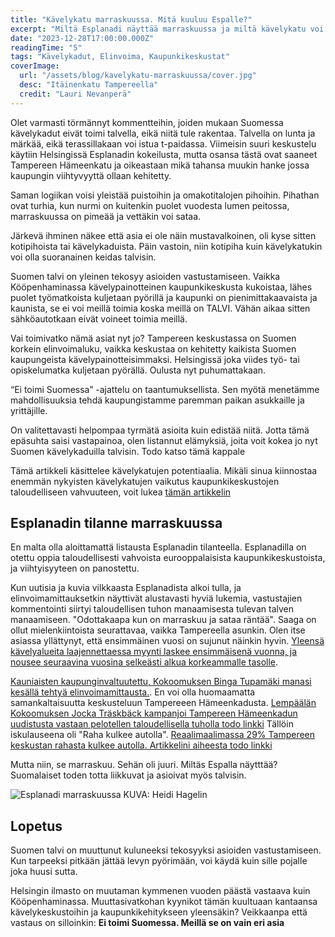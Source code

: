 ```yaml
---
title: "Kävelykatu marraskuussa. Mitä kuuluu Espalle?"
excerpt: "Miltä Esplanadi näyttää marraskuussa ja miltä kävelykatu voi parhaimmillaan talvella näyttää?"
date: "2023-12-28T17:00:00.000Z"
readingTime: "5"
tags: "Kävelykadut, Elinvoima, Kaupunkikeskustat"
coverImage:
  url: "/assets/blog/kavelykatu-marraskuussa/cover.jpg"
  desc: "Itäinenkatu Tampereella"
  credit: "Lauri Nevanperä"
---
```


Olet varmasti törmännyt kommentteihin, joiden mukaan Suomessa kävelykadut eivät toimi talvella, eikä niitä tule rakentaa. Talvella on lunta ja märkää, eikä terassillakaan voi istua t-paidassa. Viimeisin suuri keskustelu käytiin Helsingissä Esplanadin kokeilusta, mutta osansa tästä ovat saaneet Tampereen Hämeenkatu ja oikeastaan mikä tahansa muukin hanke jossa kaupungin viihtyvyyttä ollaan kehitetty.

Saman logiikan voisi yleistää puistoihin ja omakotitalojen pihoihin. Pihathan ovat turhia, kun nurmi on kuitenkin puolet vuodesta lumen peitossa, marraskuussa on pimeää ja vettäkin voi sataa.

Järkevä ihminen näkee että asia ei ole näin mustavalkoinen, oli kyse sitten kotipihoista tai kävelykaduista. Päin vastoin, niin kotipiha kuin kävelykatukin voi olla suoranainen keidas talvisin.

Suomen talvi on yleinen tekosyy asioiden vastustamiseen. Vaikka Kööpenhaminassa kävelypainotteinen kaupunkikeskusta kukoistaa, lähes puolet työmatkoista kuljetaan pyörillä ja kaupunki on pienimittakaavaista ja kaunista, se ei voi meillä toimia koska meillä on TALVI. Vähän aikaa sitten sähköautotkaan eivät voineet toimia meillä.

Vai toimivatko nämä asiat nyt jo? Tampereen keskustassa on Suomen korkein elinvoimaluku, vaikka keskustaa on kehitetty kaikista Suomen kaupungeista kävelypainotteisimmaksi. Helsingissä joka viides työ- tai opiskelumatka kuljetaan pyörällä. Oulusta nyt puhumattakaan.

“Ei toimi Suomessa” -ajattelu on taantumuksellista. Sen myötä menetämme mahdollisuuksia tehdä kaupungistamme paremman paikan asukkaille ja yrittäjille.

On valitettavasti helpompaa tyrmätä asioita kuin edistää niitä. Jotta tämä epäsuhta saisi vastapainoa, olen listannut elämyksiä, joita voit kokea jo nyt Suomen kävelykaduilla talvisin. Todo katso tämä kappale

Tämä artikkeli käsittelee kävelykatujen potentiaalia. Mikäli sinua kiinnostaa enemmän nykyisten kävelykatujen vaikutus kaupunkikeskustojen taloudelliseen vahvuuteen, voit lukea [tämän artikkelin](https://www.laurinevanpera.fi/posts/yrittajat-ja-data)

## Esplanadin tilanne marraskuussa

En malta olla aloittamattä listausta Esplanadin tilanteella. Esplanadilla on otettu oppia taloudellisesti vahvoista eurooppalaisista kaupunkikeskustoista, ja viihtyisyyteen on panostettu.

Kun uutisia ja kuvia vilkkaasta Esplanadista alkoi tulla, ja elinvoimamittauksetkin näyttivät alustavasti hyviä lukemia, vastustajien kommentointi siirtyi taloudellisen tuhon manaamisesta tulevan talven manaamiseen. "Odottakaapa kun on marraskuu ja sataa räntää". Saaga on ollut mielenkiintoista seurattavaa, vaikka Tampereella asunkin. Olen itse asiassa yllättynyt, että ensimmäinen vuosi on sujunut näinkin hyvin. [Yleensä kävelyalueita laajennettaessa myynti laskee ensimmäisenä vuonna, ja nousee seuraavina vuosina selkeästi alkua korkeammalle tasolle](https://www.fcg.fi/nakemyksia/kavelykatujen-lisaaminen-keskusteluttaa-mita-tiedamme-vaikutuksista-kivijalkakauppoihin/).

[Kauniaisten kaupunginvaltuutettu, Kokoomuksen Binga Tupamäki manasi kesällä tehtyä elinvoimamittausta.](https://twitter.com/bingatupamaki/status/1719675453059797309). En voi olla huomaamatta samankaltaisuutta keskusteluun Tampereeen Hämeenkadusta. [Lempäälän Kokoomuksen Jocka Träskbäck kampanjoi Tampereen Hämeenkadun uudistusta vastaan pelotellen taloudellisella tuholla todo linkki]() Tällöin iskulauseena oli "Raha kulkee autolla". [Reaalimaalimassa 29% Tampereen keskustan rahasta kulkee autolla. Artikkelini aiheesta todo linkki]()

Mutta niin, se marraskuu. Sehän oli juuri. Miltäs Espalla näytttää? Suomalaiset toden totta liikkuvat ja asioivat myös talvisin.

![Esplanadi marraskuussa KUVA: Heidi Hagelin](/assets/blog/kavelykatu-marraskuussa/esplanadi-heidi-hagelin-1.jpeg)

## Lopetus

Suomen talvi on muuttunut kuluneeksi tekosyyksi asioiden vastustamiseen. Kun tarpeeksi pitkään jättää levyn pyörimään, voi käydä kuin sille pojalle joka huusi sutta.

Helsingin ilmasto on muutaman kymmenen vuoden päästä vastaava kuin Kööpenhaminassa. Muuttasivatkohan kyynikot tämän kuultuaan kantaansa kävelykeskustoihin ja kaupunkikehitykseen yleensäkin? Veikkaanpa että vastaus on silloinkin: **Ei toimi Suomessa. Meillä se on vain eri asia**
